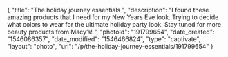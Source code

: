 {
    "title": "The holiday journey essentials ",
    "description": "I found these amazing products that I need for my New Years Eve look. Trying to decide what colors to wear for the ultimate holiday party look. Stay tuned for more beauty products from Macy’s! ",
    "photoId": "191799654",
    "date_created": "1546086357",
    "date_modified": "1546466824",
    "type": "captivate",
    "layout": "photo",
    "url": "\/p\/the-holiday-journey-essentials\/191799654"
}